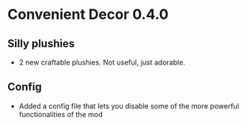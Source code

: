 # Convenient Decor 0.4.0

## Silly plushies

- 2 new craftable plushies. Not useful, just adorable.

## Config

- Added a config file that lets you disable some of the more powerful functionalities of the mod